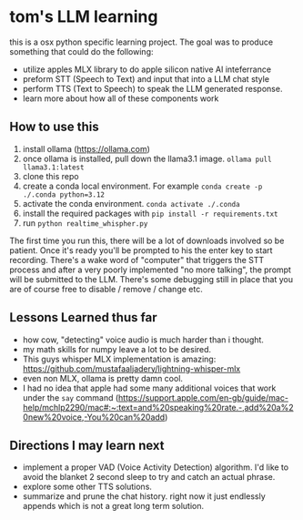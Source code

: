 tom's LLM learning
==================

this is a osx python specific learning project.  The goal was to produce something that could do the following:
* utilize apples MLX library to do apple silicon native AI inteferrance 
* preform STT (Speech to Text) and input that into a LLM chat style
* perform TTS (Text to Speech) to speak the LLM generated response.
* learn more about how all of these components work


How to use this
-----------------

1. install ollama (https://ollama.com)
1. once ollama is installed, pull down the llama3.1 image.  `ollama pull llama3.1:latest`
2. clone this repo
3. create a conda local environment.  For example `conda create -p ./.conda python=3.12` 
4. activate the conda environment.  `conda activate ./.conda`
5. install the required packages with `pip install -r requirements.txt`
6. run `python realtime_whispher.py`

The first time you run this, there will be a lot of downloads involved so be patient.  Once it's ready you'll
be prompted to his the enter key to start recording.  There's a wake word of "computer" that triggers the STT process and 
after a very poorly implemented "no more talking", the prompt will be submitted to the LLM.  There's some debugging still in
place that you are of course free to disable / remove / change etc.

Lessons Learned thus far
----------------------------
* how cow, "detecting" voice audio is much harder than i thought.
* my math skills for numpy leave a lot to be desired.  
* This guys whisper MLX implementation is amazing: https://github.com/mustafaaljadery/lightning-whisper-mlx
* even non MLX, ollama is pretty damn cool.
* I had no idea that apple had some many additional voices that work under the `say` command (https://support.apple.com/en-gb/guide/mac-help/mchlp2290/mac#:~:text=and%20speaking%20rate.-,add%20a%20new%20voice,-You%20can%20add)

Directions I may learn next
--------------------------
* implement a proper VAD (Voice Activity Detection) algorithm.  I'd like to avoid the blanket 2 second sleep to try and catch an actual phrase.
* explore some other TTS solutions.
* summarize and prune the chat history.  right now it just endlessly appends which is not a great long term solution.